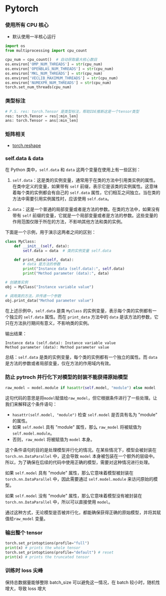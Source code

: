 # Pytorch

### 使用所有 CPU 核心

- 默认使用一半核心运行

```python
import os
from multiprocessing import cpu_count

cpu_num = cpu_count()  # 自动获取最大核心数目
os.environ['OMP_NUM_THREADS'] = str(cpu_num)
os.environ['OPENBLAS_NUM_THREADS'] = str(cpu_num)
os.environ['MKL_NUM_THREADS'] = str(cpu_num)
os.environ['VECLIB_MAXIMUM_THREADS'] = str(cpu_num)
os.environ['NUMEXPR_NUM_THREADS'] = str(cpu_num)
torch.set_num_threads(cpu_num)
```

### 类型标注

```python
# P.S. res: torch.Tensor 是类型标注，帮助IDE推断这是一个tensor类型
res: torch.Tensor = res[:min_len]
ans: torch.Tensor = ans[:min_len]
```

### 矩阵相关

- [torch.reshape](https://blog.csdn.net/Fluid_ray/article/details/110733893)

### self.data & data

在 Python 类中，`self.data` 和 `data` 这两个变量在使用上有一些区别：

1. `self.data`：这是类的实例变量，通常用于在类的方法中引用类实例的属性。在类中定义的变量，如果带有 `self` 前缀，表示它是该类的实例属性。这意味着每个类的实例都会有自己的 `self.data` 属性，它们相互之间独立。当在类的方法中需要引用实例属性时，应该使用 `self.data`。

2. `data`：这是一个普通的局部变量或者是方法的参数。在类的方法中，如果没有带有 `self` 前缀的变量，它就是一个局部变量或者是方法的参数。这些变量的作用范围仅限于所在的方法，不影响其他方法和类的实例。

下面是一个示例，用于演示这两者之间的区别：

```python
class MyClass:
    def __init__(self, data):
        self.data = data  # 类的实例变量 self.data

    def print_data(self, data):
        # data 是方法的参数
        print("Instance data (self.data):", self.data)
        print("Method parameter (data):", data)

# 创建类实例
obj = MyClass("Instance variable value")

# 调用类的方法，并传递一个参数
obj.print_data("Method parameter value")
```

在上述示例中，`self.data` 是类 `MyClass` 的实例变量，表示每个类的实例都有一个独立的 `self.data` 属性。而在 `print_data` 方法中的 `data` 是该方法的参数，它只在方法执行期间有意义，不影响类的实例。

输出结果：
```
Instance data (self.data): Instance variable value
Method parameter (data): Method parameter value
```

总结：`self.data` 是类的实例变量，每个类的实例都有一个独立的属性。而 `data` 是方法的参数或者局部变量，仅在方法的作用域内有效。

### 防止 pytroch 并行化下对模型的封装不能获得原始模型

```py
raw_model = model.module if hasattr(self.model, "module") else model
```

这句代码的意思是将`model`赋值给`raw_model`，但它根据条件进行了一些处理。让我们来解释这个条件语句：

- `hasattr(self.model, "module")` 检查 `self.model` 是否具有名为 "module" 的属性。
- 如果 `self.model` 具有 "module" 属性，那么 `raw_model` 将被赋值为 `self.model.module`。
- 否则，`raw_model` 将被赋值为 `model` 本身。

这个条件语句的目的是处理模型并行化的情况。在某些情况下，模型会被封装在 `torch.nn.DataParallel` 中，这会导致 `model` 本身被包装在一个额外的层级中。所以，为了确保在后续的代码中使用正确的模型，需要对这种情况进行处理。

如果 `self.model` 具有 "module" 属性，那么它意味着模型被封装在 `torch.nn.DataParallel` 中，因此需要通过 `self.model.module` 来访问原始的模型。

如果 `self.model` 没有 "module" 属性，那么它意味着模型没有被封装在 `torch.nn.DataParallel` 中，所以可以直接使用 `model`。

通过这种方式，无论模型是否被并行化，都能确保获得正确的原始模型，并将其赋值给`raw_model` 变量。

### 输出整个 tensor

```py
torch.set_printoptions(profile="full")
print(x) # prints the whole tensor
torch.set_printoptions(profile="default") # reset
print(x) # prints the truncated tensor
```

### 训练时 loss 尖峰

保持总数据量能够整除 batch_size 可以避免这一情况，在 batch 较小时，随机性增大，导致 loss 增大
